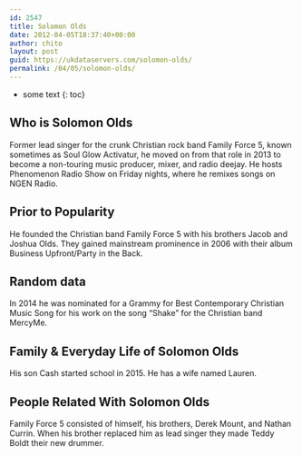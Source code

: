 ```yaml
---
id: 2547
title: Solomon Olds
date: 2012-04-05T18:37:40+00:00
author: chito
layout: post
guid: https://ukdataservers.com/solomon-olds/
permalink: /04/05/solomon-olds/
---
```


* some text
{: toc}
          
          
## Who is  Solomon Olds
                  
                  
                  
Former lead singer for the crunk Christian rock band Family Force 5, known sometimes as Soul Glow Activatur, he moved on from that role in 2013 to become a non-touring music producer, mixer, and radio deejay. He hosts Phenomenon Radio Show on Friday nights, where he remixes songs on NGEN Radio.
                  
                
                
                
## Prior to Popularity 
                  
                  
                  
He founded the Christian band Family Force 5 with his brothers Jacob and Joshua Olds. They gained mainstream prominence in 2006 with their album Business Upfront/Party in the Back.
                  
                
                
                
## Random data 
                  
                  
                  
In 2014 he was nominated for a Grammy for Best Contemporary Christian Music Song for his work on the song &#8220;Shake&#8221; for the Christian band MercyMe.
                  
                
                
                
## Family & Everyday Life of Solomon Olds
                  
                  
                  
His son Cash started school in 2015. He has a wife named Lauren. 
                  
                
                
                
## People Related With  Solomon Olds
                  
                  
                  
Family Force 5 consisted of himself, his brothers, Derek Mount, and Nathan Currin. When his brother replaced him as lead singer they made Teddy Boldt their new drummer.
                  
                
              
            
          
          
          
    
    
  
